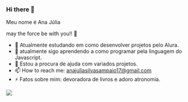 ### Hi there 💜
Meu nome é Ana Júlia

may the force be with you!! 🌃


- 🔭 Atualmente estudando em como desenvolver projetos pelo Alura.
- 🌱 atualmente sigo aprendendo a como programar pela linguagem do Javascript. 
- 🤔 Estou a procura de ajuda com variados projetos.
- 📫 How to reach me: anajuliasilvasampaio17@gmail.com
- ⚡ Fatos sobre mim: devoradora de livros e adoro atronomia.


![](https://media1.tenor.com/m/hl457YpRj0sAAAAC/star-wars-robot.gif)

  
